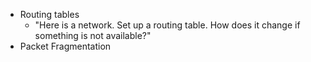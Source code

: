 * Routing tables
  * "Here is a network. Set up a routing table. How does it change if something is not available?"
* Packet Fragmentation
